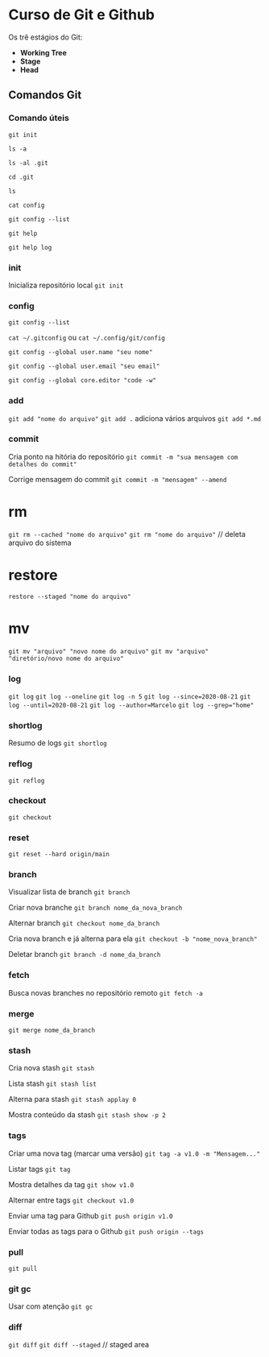 # Curso de Git e Github

Os trê estágios do Git:
- **Working Tree**
- **Stage**
- **Head**


## Comandos Git


### Comando úteis
`git init`

`ls -a`

`ls -al .git`

`cd .git`

`ls`

`cat config`

`git config --list`

`git help`

`git help log`


### init
Inicializa repositório local
`git init`


### config
`git config --list`

`cat ~/.gitconfig` ou `cat ~/.config/git/config`

`git config --global user.name "seu nome"`

`git config --global user.email "seu email"`

`git config --global core.editor "code -w"`


### add
`git add "nome do arquivo"`
`git add .`  adiciona vários arquivos
`git add *.md`

### commit
Cria ponto na hitória do repositório
`git commit -m "sua mensagem com detalhes do commit"`

Corrige mensagem do commit
`git commit -m "mensagem" --amend`


# rm 
`git rm --cached "nome do arquivo"`
`git rm "nome do arquivo"` // deleta arquivo do sistema


# restore
`restore --staged "nome do arquivo"`

# mv
`git mv "arquivo" "novo nome do arquivo"`
`git mv "arquivo" "diretório/novo nome do arquivo"`


### log
`git log`
`git log --oneline`
`git log -n 5`
`git log --since=2020-08-21`
`git log --until=2020-08-21`
`git log --author=Marcelo`
`git log --grep="home"`

### shortlog

Resumo de logs
`git shortlog`

### reflog
`git reflog`

### checkout
`git checkout`

### reset
`git reset --hard origin/main`

### branch
Visualizar lista de branch
`git branch`

Criar nova branche
`git branch nome_da_nova_branch`

Alternar branch
`git checkout nome_da_branch`

Cria nova branch e já alterna para ela
`git checkout -b "nome_nova_branch"`

Deletar branch
`git branch -d nome_da_branch `


### fetch
Busca novas branches no repositório remoto
`git fetch -a`


### merge
`git merge nome_da_branch`


### stash
Cria nova stash
`git stash`

Lista stash
`git stash list`

Alterna para stash
`git stash applay 0`

Mostra conteúdo da stash
`git stash show -p 2`


### tags
Criar uma nova tag (marcar uma versão)
`git tag -a v1.0 -m "Mensagem..."`

Listar tags
`git tag`

Mostra detalhes da tag
`git show v1.0`

Alternar entre tags
`git checkout v1.0`

Enviar uma tag para Github
`git push origin v1.0`

Enviar todas as tags para o Github
`git push origin --tags`


### pull
`git pull`

### git gc
Usar com atenção
`git gc`


### diff
`git diff`
`git diff --staged` // staged area
